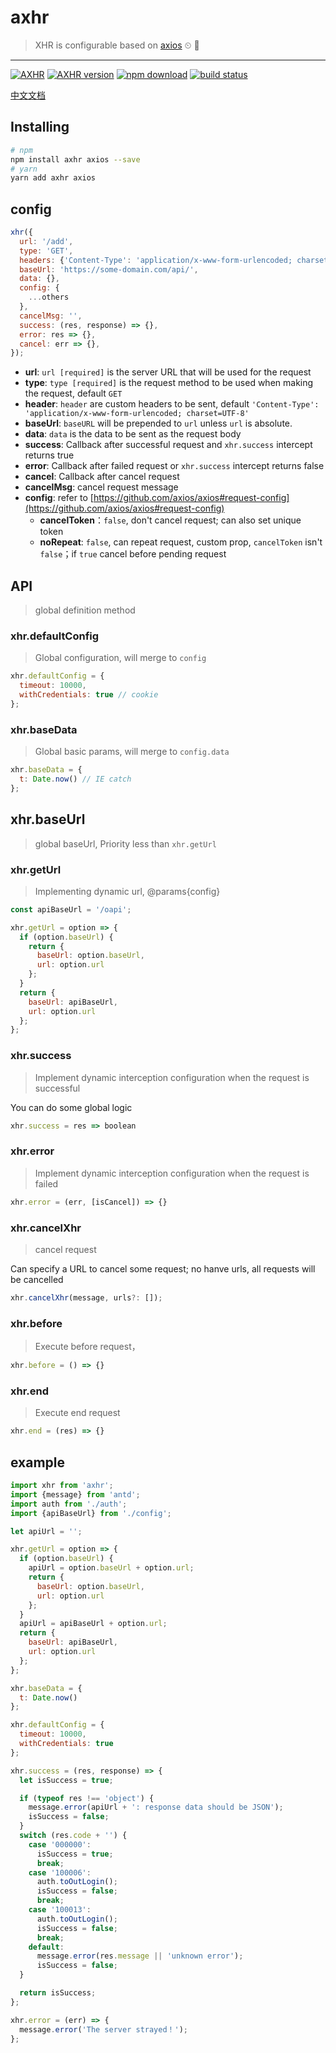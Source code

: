 # axhr

> XHR is configurable based on [axios](https://github.com/axios/axios) ⏲ 🚀

---

[![AXHR][axhr-img]][axhr-url]
[![AXHR version][npm-img]][npm-url]
[![npm download][download-img]][download-url]
[![build status][travis-img]][travis-url]

[axhr-url]: https://github.com/FireLeafone/axhr
[axhr-img]: https://img.shields.io/badge/axhr-coding-green.svg
[npm-url]: https://www.npmjs.com/package/axhr
[npm-img]: https://img.shields.io/npm/v/axhr.svg
[download-url]: https://www.npmjs.com/package/axhr
[download-img]: https://img.shields.io/npm/dm/axhr.svg
[travis-url]: https://travis-ci.org/FireLeafone/axhr
[travis-img]: https://travis-ci.org/FireLeafone/axhr.svg?branch=master

[中文文档](./README-ZH.md)

## Installing

```bash
# npm
npm install axhr axios --save
# yarn
yarn add axhr axios
```

## config

```js
xhr({
  url: '/add',
  type: 'GET',
  headers: {'Content-Type': 'application/x-www-form-urlencoded; charset=UTF-8'},
  baseUrl: 'https://some-domain.com/api/',
  data: {},
  config: {
    ...others
  },
  cancelMsg: '',
  success: (res, response) => {},
  error: res => {},
  cancel: err => {},  
});

```

- **url**: `url [required]` is the server URL that will be used for the request
- **type**: `type [required]` is the request method to be used when making the request, default `GET`
- **header**: `header` are custom headers to be sent, default `'Content-Type': 'application/x-www-form-urlencoded; charset=UTF-8'`
- **baseUrl**: `baseURL` will be prepended to `url` unless `url` is absolute.
- **data**: `data` is the data to be sent as the request body
- **success**: Callback after successful request and `xhr.success` intercept returns true
- **error**: Callback after failed request or `xhr.success` intercept returns false
- **cancel**: Callback after cancel request
- **cancelMsg**: cancel request message
- **config**: refer to [https://github.com/axios/axios#request-config](https://github.com/axios/axios#request-config)
  - **cancelToken**：`false`, don't cancel request; can also set unique token
  - **noRepeat**: `false`, can repeat request, custom prop, `cancelToken` isn't `false`；if `true` cancel before pending request

## API

> global definition method

### xhr.defaultConfig

> Global configuration, will merge to `config`

```js
xhr.defaultConfig = {
  timeout: 10000,
  withCredentials: true // cookie
};
```

### xhr.baseData

> Global basic params, will merge to `config.data`

```js
xhr.baseData = {
  t: Date.now() // IE catch
};
```

## xhr.baseUrl

> global baseUrl, Priority less than `xhr.getUrl`

### xhr.getUrl

> Implementing dynamic url, @params{config}

```js
const apiBaseUrl = '/oapi';

xhr.getUrl = option => {
  if (option.baseUrl) {
    return {
      baseUrl: option.baseUrl,
      url: option.url
    };
  }
  return {
    baseUrl: apiBaseUrl,
    url: option.url
  };
};
```

### xhr.success

> Implement dynamic interception configuration when the request is successful

You can do some global logic

```js
xhr.success = res => boolean
```

### xhr.error

> Implement dynamic interception configuration when the request is failed

```js
xhr.error = (err, [isCancel]) => {}
```

### xhr.cancelXhr

> cancel request

Can specify a URL to cancel some request; no hanve urls, all requests will be cancelled

```js
xhr.cancelXhr(message, urls?: []);
```

### xhr.before

> Execute before request，

```js
xhr.before = () => {}
```

### xhr.end

> Execute end request

```js
xhr.end = (res) => {}
```

## example

```js
import xhr from 'axhr';
import {message} from 'antd';
import auth from './auth';
import {apiBaseUrl} from './config';

let apiUrl = '';

xhr.getUrl = option => {
  if (option.baseUrl) {
    apiUrl = option.baseUrl + option.url;
    return {
      baseUrl: option.baseUrl,
      url: option.url
    };
  }
  apiUrl = apiBaseUrl + option.url;
  return {
    baseUrl: apiBaseUrl,
    url: option.url
  };
};

xhr.baseData = {
  t: Date.now()
};

xhr.defaultConfig = {
  timeout: 10000,
  withCredentials: true
};

xhr.success = (res, response) => {
  let isSuccess = true;

  if (typeof res !== 'object') {
    message.error(apiUrl + ': response data should be JSON');
    isSuccess = false;
  }
  switch (res.code + '') {
    case '000000':
      isSuccess = true;
      break;
    case '100006':
      auth.toOutLogin();
      isSuccess = false;
      break;
    case '100013':
      auth.toOutLogin();
      isSuccess = false;
      break;
    default:
      message.error(res.message || 'unknown error');
      isSuccess = false;
  }

  return isSuccess;
};

xhr.error = (err) => {
  message.error('The server strayed！');
};
```
